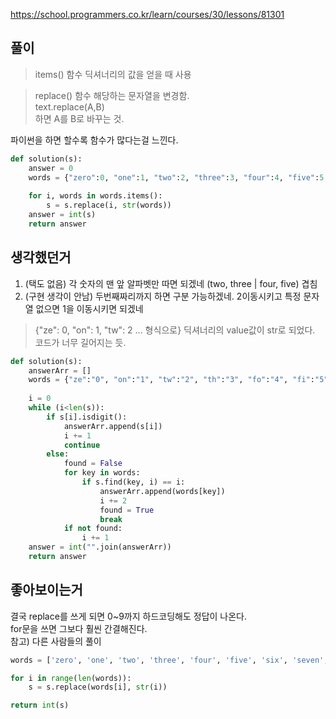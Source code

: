 https://school.programmers.co.kr/learn/courses/30/lessons/81301

풀이
-------------
> items() 함수
딕셔너리의 값을 얻을 때 사용 <br>

> replace() 함수
해당하는 문자열을 변경함.<br>
text.replace(A,B)<br>
하면 A를 B로 바꾸는 것.<br>

파이썬을 하면 할수록 함수가 많다는걸 느낀다.

```python
def solution(s):
    answer = 0
    words = {"zero":0, "one":1, "two":2, "three":3, "four":4, "five":5, "six":6, "seven":7, "eight":8, "nine":9}
    
    for i, words in words.items():
        s = s.replace(i, str(words))
    answer = int(s)
    return answer
```

생각했던거
-------------
1. (택도 없음) 각 숫자의 맨 앞 알파벳만 따면 되겠네 (two, three | four, five) 겹침
2. (구현 생각이 안남) 두번째짜리까지 하면 구분 가능하겠네. 2이동시키고 특정 문자열 없으면 1을 이동시키면 되겠네 <br>
> {"ze": 0, "on": 1, "tw": 2 ... 형식으로}
딕셔너리의 value값이 str로 되었다.<br>
코드가 너무 길어지는 듯.
```python
def solution(s):
    answerArr = []
    words = {"ze":"0", "on":"1", "tw":"2", "th":"3", "fo":"4", "fi":"5", "si":"6", "se":"7", "ei":"8", "ni":"9"}
    
    i = 0
    while (i<len(s)):
        if s[i].isdigit():
            answerArr.append(s[i])
            i += 1
            continue
        else:
            found = False
            for key in words:
                if s.find(key, i) == i:
                    answerArr.append(words[key])
                    i += 2
                    found = True
                    break
            if not found:
                i += 1
    answer = int("".join(answerArr))
    return answer
```

좋아보이는거
-------------
결국 replace를 쓰게 되면 0~9까지 하드코딩해도 정답이 나온다.<br>
for문을 쓰면 그보다 훨씬 간결해진다.<br>
참고) 다른 사람들의 풀이
```python
words = ['zero', 'one', 'two', 'three', 'four', 'five', 'six', 'seven', 'eight', 'nine']

for i in range(len(words)):
    s = s.replace(words[i], str(i))

return int(s)
```